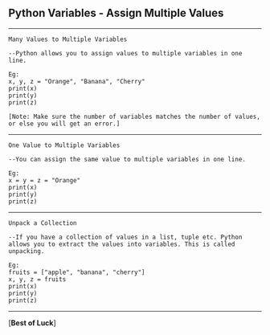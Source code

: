 Python Variables - Assign Multiple Values
----

--------------------------------------------------------------------------------------------------
```
Many Values to Multiple Variables

--Python allows you to assign values to multiple variables in one line.

Eg:
x, y, z = "Orange", "Banana", "Cherry"
print(x)
print(y)
print(z)

[Note: Make sure the number of variables matches the number of values, or else you will get an error.]
```


------------------------------------------------------------------------------------------------------------------

```
One Value to Multiple Variables

--You can assign the same value to multiple variables in one line.

Eg:
x = y = z = "Orange"
print(x)
print(y)
print(z)
```

--------------------------------------------------------------------------------------------------------------------

```
Unpack a Collection

--If you have a collection of values in a list, tuple etc. Python allows you to extract the values into variables. This is called unpacking.

Eg:
fruits = ["apple", "banana", "cherry"]
x, y, z = fruits
print(x)
print(y)
print(z)
```

---------------------------------------------------------------------------------------------------------------------

[**Best of Luck**]




